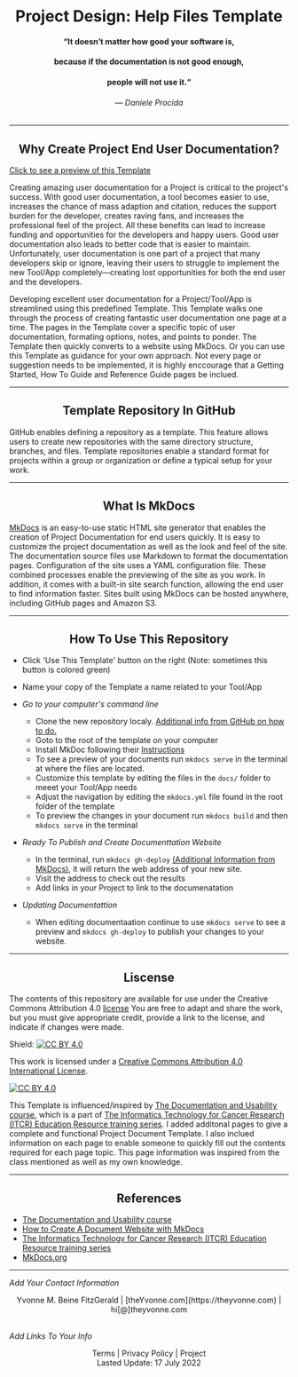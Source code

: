 
<h1 align="center">Project Design: Help Files Template</h1>


<h4 align="center">“It doesn’t matter how good your software is,</h4>
<h4 align="center"> because if the documentation is not good enough,</h4>
<h4 align="center"> people will not use it.“</h4>
<h6 align="center">— Daniele Procida</h6>

---
<h2 align="center">Why Create Project End User Documentation?</h2>

[Click to see a preview of this Template](https://YvonneBeirneFitzGerald.github.io/Project-Design-Help-Files-Template/)

Creating amazing user documentation for a Project is critical to the project's success.   With good user documentation, a tool becomes easier to use, increases the chance of mass adaption and citation, reduces the support burden for the developer, creates raving fans, and increases the professional feel of the project.  All these benefits can lead to increase funding and opportunities for the developers and happy users.  Good user documentation also leads to better code that is easier to maintain.  Unfortunately, user documentation is one part of a project that many developers skip or ignore, leaving their users to struggle to implement the new Tool/App completely—creating lost opportunities for both the end user and the developers.


Developing excellent user documentation for a Project/Tool/App is streamlined using this predefined Template.   This Template walks one through the process of creating fantastic user documentation one page at a time.  The pages in the Template cover a specific topic of user documentation, formating options, notes, and points to ponder.  The Template then quickly converts to a website using MkDocs.  Or you can use this Template as guidance for your own approach.  Not every page or suggestion needs to be implemented, it is highly enccourage that a Getting Started, How To Guide and Reference Guide pages be inclued.

---
<h2 align="center">Template Repository In GitHub</h2>

GitHub enables defining a repository as a template.  This feature allows users to create new repositories with the same directory structure, branches, and files.  Template repositories enable a standard format for projects within a group or organization or define a typical setup for your work. 


---
<h2 align="center">What Is MkDocs</h2>

[MkDocs](https://www.mkdocs.org/) is an easy-to-use static HTML site generator that enables the creation of Project Documentation for end users quickly. It is easy to customize the project documentation as well as the look and feel of the site. The documentation source files use Markdown to format the documentation pages. Configuration of the site uses a YAML configuration file. These combined processes enable the previewing of the site as you work. In addition, it comes with a built-in site search function, allowing the end user to find information faster. Sites built using MkDocs can be hosted anywhere, including GitHub pages and Amazon S3.   





---

<h2 align="center">How To Use This Repository</h2>

- Click 'Use This Template' button on the right (Note: sometimes this button is colored green)
- Name your copy of the Template a name related to your Tool/App 



- _Go to your computer's command line_
   - Clone the new repository localy.  [Additional info from GitHub on how to do.](https://docs.github.com/en/github/creating-cloning-and-archiving-repositories/cloning-a-repository)
   - Goto to the root of the template on your computer
   - Install MkDoc following their [Instructions](https://www.mkdocs.org/#installation)
   - To see a preview of your documents run `mkdocs serve` in the terminal at where the files are located.
   - Customize this template by editing the files in the `docs/` folder to meeet your Tool/App needs
   - Adjust the navigation by editing the  `mkdocs.yml` file found in the root folder of the template
   - To preview the changes in your document run `mkdocs build` and then `mkdocs serve` in the terminal

 
- _Ready To Publish and Create Documenttation Website_
    -  In the terminal, run `mkdocs gh-deploy` [(Additional Information from MkDocs)](https://www.mkdocs.org/user-guide/deploying-your-docs/), it will return the web address of your new site.
    -  Visit the address to check out the results
    -  Add links in your Project to link to the documenatation

 
- _Updating Documentattion_
    - When editing documentaation continue to use `mkdocs serve` to see a preview and `mkdocs gh-deploy` to publish your changes to your website.
 
 
 ---
 
 <h2 align="center">Liscense</h2>
 
The contents of this repository are available for use under the Creative Commons Attribution 4.0 [license](LICENSE) You are free to adapt and share the work, but you must give appropriate credit, provide a link to the license, and indicate if changes were made.

Shield: [![CC BY 4.0][cc-by-shield]][cc-by]

This work is licensed under a
[Creative Commons Attribution 4.0 International License][cc-by].

[![CC BY 4.0][cc-by-image]][cc-by]

[cc-by]: http://creativecommons.org/licenses/by/4.0/
[cc-by-image]: https://i.creativecommons.org/l/by/4.0/88x31.png
[cc-by-shield]: https://img.shields.io/badge/License-CC%20BY%204.0-lightgrey.svg

This Template is influenced/inspired by [The Documentation and Usability course](https://jhudatascience.org/Documentation_and_Usability/), which is a part of [The Informatics Technology for Cancer Research (ITCR) Education Resource training series](https://www.itcrtraining.org/courses).  I added additonal pages to give a complete and functional Project Document Template.  I also inclued information on each page to enable someone to quickly fill out the contents required for each page topic.  This page information was inspired from the class mentioned as well as my own knowledge.   

---
<h2 align="center">References</h2>


- [The Documentation and Usability course](https://jhudatascience.org/Documentation_and_Usability/)
- [How to Create A Document Website with MkDocs](https://medium.com/omics-diary/how-to-create-a-documentation-website-with-mkdocs-bb2b73d4dde7)  
- [The Informatics Technology for Cancer Research (ITCR) Education Resource training series](https://www.itcrtraining.org/courses)
- [MkDocs.org](https://www.mkdocs.org/)



 

---
_Add Your Contact Information_

<center>Yvonne M. Beine FitzGerald | [theYvonne.com](https://theyvonne.com) | hi[@]theyvonne.com </center> <br />   
  





_Add Links To Your Info_    
      
<center>Terms | Privacy Policy | Project </center>   
    

<center>Lasted Update: 17 July 2022 </center>

